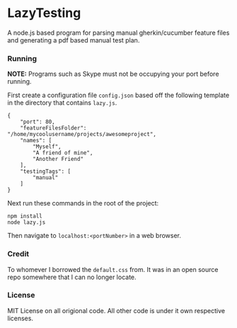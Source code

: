 # LazyTesting

A node.js based program for parsing manual gherkin/cucumber feature files and generating a pdf based manual test plan.

### Running

<b>NOTE:</b> Programs such as Skype must not be occupying your port before running.

First create a configuration file `config.json` based off the following template in the directory that contains `lazy.js`.
```
{
	"port": 80,
	"featureFilesFolder": "/home/mycoolusername/projects/awesomeproject",
	"names": [
		"Myself",
		"A friend of mine",
		"Another Friend"
	],
	"testingTags": [
		"manual"
	]
}
```

Next run these commands in the root of the project:
```
npm install
node lazy.js
```
Then navigate to `localhost:<portNumber>` in a web browser.

### Credit
To whomever I borrowed the `default.css` from. It was in an open source repo somewhere that I can no longer locate.

### License
MIT License on all origional code. All other code is under it own respective licenses.
